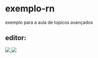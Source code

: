# exemplo-rn

exemplo para a aula de topicos avançados


## editor:

<a aria-label="Gitpod logo" href="https://gitpod.io/#https://github.com/Ryannnkl/exemplo-rn">
  <img src="https://img.shields.io/badge/OPEN%20IN%20GITPOD-000000.svg?style=for-the-badge&logo=Gitpod&labelColor=white">
</a>

<a aria-label="Snack logo" href="https://snack.expo.dev/@ryann/exemplo">
  <img src="https://img.shields.io/badge/OPEN%20IN%20SNACK-000000.svg?style=for-the-badge&logoColor=black&logo=Expo&labelColor=white">
</a>
